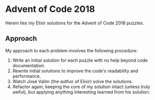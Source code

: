 # Advent of Code 2018

Herein lies my Elixir solutions for the Advent of Code 2018 puzzles.

## Approach

My approach to each problem involves the following procedure:

1. Write an initial solution for each puzzle with no help beyond code
	 documentation.
2. Rewrite initial solutions to improve the code's readability and performance.
3. Watch José Valim (the author of Elixir) solve the solutions.
4. Refactor again, keeping the core of my solution intact (unless truly awful),
	 but applying anything interesting learned from his solution.
